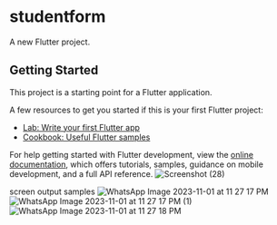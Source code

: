 # studentform

A new Flutter project.

## Getting Started

This project is a starting point for a Flutter application.

A few resources to get you started if this is your first Flutter project:

- [Lab: Write your first Flutter app](https://docs.flutter.dev/get-started/codelab)
- [Cookbook: Useful Flutter samples](https://docs.flutter.dev/cookbook)

For help getting started with Flutter development, view the
[online documentation](https://docs.flutter.dev/), which offers tutorials,
samples, guidance on mobile development, and a full API reference.
![Screenshot (28)](https://github.com/shreyansh2118/studentform/assets/111567940/a8c129e7-81fd-4519-a88e-2ac4ca9556cd)

screen output samples
![WhatsApp Image 2023-11-01 at 11 27 17 PM](https://github.com/shreyansh2118/studentform/assets/111567940/c911d222-a92c-44bd-b851-c5b08f7ae9e7)
![WhatsApp Image 2023-11-01 at 11 27 17 PM (1)](https://github.com/shreyansh2118/studentform/assets/111567940/88cda802-9027-4b26-9904-082826229682)
![WhatsApp Image 2023-11-01 at 11 27 18 PM](https://github.com/shreyansh2118/studentform/assets/111567940/3a9d28bb-15c8-4a3f-9f18-ba9e8f4a61a3)

